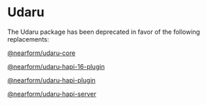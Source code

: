 # Udaru

The Udaru package has been deprecated in favor of the following replacements:

[@nearform/udaru-core](https://www.npmjs.com/package/@nearform/udaru-core)

[@nearform/udaru-hapi-16-plugin](https://www.npmjs.com/package/@nearform/udaru-hapi-16-plugin)

[@nearform/udaru-hapi-plugin](https://www.npmjs.com/package/@nearform/udaru-hapi-plugin)

[@nearform/udaru-hapi-server](https://www.npmjs.com/package/@nearform/udaru-hapi-server)
